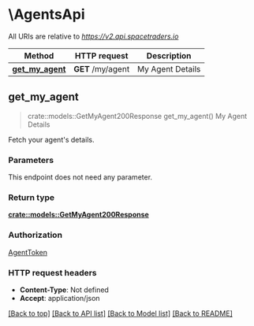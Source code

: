 # \AgentsApi

All URIs are relative to *https://v2.api.spacetraders.io*

Method | HTTP request | Description
------------- | ------------- | -------------
[**get_my_agent**](AgentsApi.md#get_my_agent) | **GET** /my/agent | My Agent Details



## get_my_agent

> crate::models::GetMyAgent200Response get_my_agent()
My Agent Details

Fetch your agent's details.

### Parameters

This endpoint does not need any parameter.

### Return type

[**crate::models::GetMyAgent200Response**](get_my_agent_200_response.md)

### Authorization

[AgentToken](../README.md#AgentToken)

### HTTP request headers

- **Content-Type**: Not defined
- **Accept**: application/json

[[Back to top]](#) [[Back to API list]](../README.md#documentation-for-api-endpoints) [[Back to Model list]](../README.md#documentation-for-models) [[Back to README]](../README.md)

